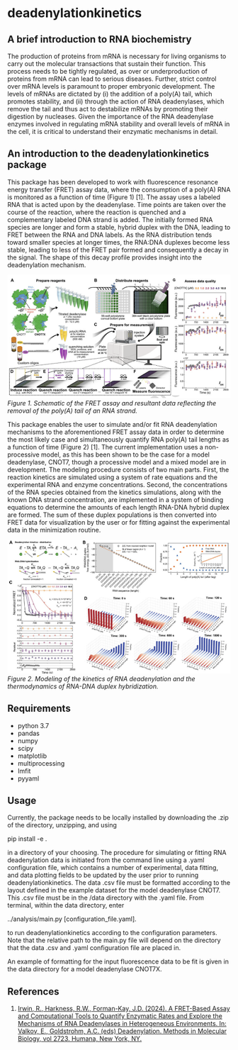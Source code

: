 # deadenylationkinetics

## A brief introduction to RNA biochemistry

The production of proteins from mRNA is necessary for living organisms to carry out the molecular transactions that sustain their function. This process needs to be tightly regulated, as over or underproduction of proteins from mRNA can lead to serious diseases. Further, strict control over mRNA levels is paramount to proper embryonic development. The levels of mRNAs are dictated by (i) the addition of a poly(A) tail, which promotes stability, and (ii) through the action of RNA deadenylases, which remove the tail and thus act to destabilize mRNAs by promoting their digestion by nucleases. Given the importance of the RNA deadenylase enzymes involved in regulating mRNA stability and overall levels of mRNA in the cell, it is critical to understand their enzymatic mechanisms in detail.

## An introduction to the deadenylationkinetics package

This package has been developed to work with fluorescence resonance energy transfer (FRET) assay 
data, where the consumption of a poly(A) RNA is monitored as a function of time (Figure 1) [1]. The 
assay uses a labeled RNA that is acted upon by the deadenylase. Time points are taken over the 
course of the reaction, where the reaction is quenched and a complementary labeled DNA strand is added. The initially formed RNA 
species are longer and form a stable, hybrid duplex with the DNA, leading to FRET between the RNA and DNA 
labels. As the RNA distribution tends toward smaller species at longer times, the RNA:DNA duplexes become 
less stable, leading to less of the FRET pair formed and consequently a decay in the signal. The shape of 
this decay profile provides insight into the deadenylation mechanism.

![Figure 1](./deadenylation_fig1.png)
*Figure 1. Schematic of the FRET assay and resultant data reflecting the removal of the poly(A) tail of an RNA strand.*

This package enables the user to simulate and/or fit RNA deadenylation mechanisms to the aforementioned 
FRET assay data in order to determine the most likely case and simultaneously quantify RNA poly(A) tail 
lengths as a function of time (Figure 2) [1]. The current implementation uses a non-processive model, as this 
has been shown to be the case for a model deadenylase, CNOT7, though a processive model and a mixed model 
are in development. The modeling procedure consists of two main parts. First, the reaction kinetics are 
simulated using a system of rate equations and the experimental RNA and enzyme concentrations. Second, the 
concentrations of the RNA species obtained from the kinetics simulations, along with the known DNA strand 
concentration, are implemented in a system of binding equations to determine the amounts of each length 
RNA-DNA hybrid duplex are formed. The sum of these duplex populations is then converted into FRET data for 
visualization by the user or for fitting against the experimental data in the minimization routine.

![Figure 2.](./deadenylation_fig2.png)
*Figure 2. Modeling of the kinetics of RNA deadenylation and the thermodynamics of RNA-DNA duplex hybridization.*

## Requirements

* python 3.7  
* pandas  
* numpy  
* scipy  
* matplotlib  
* multiprocessing  
* lmfit
* pyyaml

## Usage

Currently, the package needs to be locally installed by downloading the .zip of the directory, unzipping, and using 

pip install -e . 

in a directory of your choosing. The procedure for simulating or fitting RNA deadenylation data is initiated from the command line using a .yaml configuration file, which contains a number of experimental, data fitting, and data plotting fields to be updated by the user prior to running deadenylationkinetics. The data .csv file must be formatted according to the layout defined in the example dataset for the model deadenylase CNOT7. This .csv file must be in the /data directory with the .yaml file. From terminal, within the data directory, enter

../analysis/main.py [configuration_file.yaml].

to run deadenylationkinetics according to the configuration parameters. Note that the relative path to the main.py file will depend on the directory that the data .csv and .yaml configuration file are placed in.

An example of formatting for the input fluorescence data to be fit is given in the data directory for a model deadenylase CNOT7X.

## References

1. [Irwin, R., Harkness, R.W., Forman-Kay, J.D. (2024). A FRET-Based Assay and Computational Tools to Quantify Enzymatic Rates and Explore the Mechanisms of RNA Deadenylases in Heterogeneous Environments. In: Valkov, E., Goldstrohm, A.C. (eds) Deadenylation. Methods in Molecular Biology, vol 2723. Humana, New York, NY.](https://doi.org/10.1007/978-1-0716-3481-3_5)
